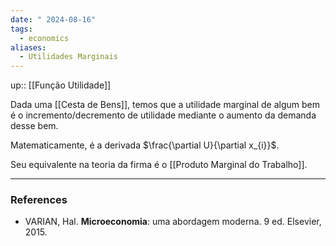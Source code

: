 ```yaml
---
date: " 2024-08-16"
tags:
  - economics
aliases:
  - Utilidades Marginais
---
```


up:: [[Função Utilidade]]

Dada uma [[Cesta de Bens]], temos que a utilidade marginal de algum bem é o incremento/decremento de utilidade mediante o aumento da demanda desse bem.

Matematicamente, é a derivada $\frac{\partial U}{\partial x_{i}}$.

Seu equivalente na teoria da firma é o [[Produto Marginal do Trabalho]].

---
### References
- VARIAN, Hal. **Microeconomia**: uma abordagem moderna. 9 ed. Elsevier, 2015.